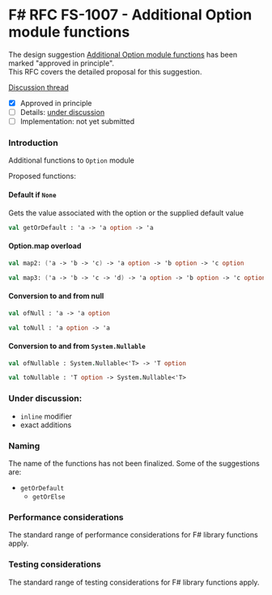 # F# RFC FS-1007 - Additional Option module functions

The design suggestion [Additional Option module functions](https://fslang.uservoice.com/forums/245727-f-language/suggestions/6672880-add-a-option-getordefault-method-as-a-curryable-al) has been marked "approved in principle".  
This RFC covers the detailed proposal for this suggestion.

[Discussion thread](https://github.com/fsharp/FSharpLangDesign/issues/60)

* [x] Approved in principle
* [ ] Details: [under discussion](https://github.com/fsharp/FSharpLangDesign/issues/60)
* [ ] Implementation: not yet submitted

### Introduction

Additional functions to `Option` module

Proposed functions:

#### Default if `None`

Gets the value associated with the option or the supplied default value

```fsharp
val getOrDefault : 'a -> 'a option -> 'a
```

#### Option.map overload

```fsharp
val map2: ('a -> 'b -> 'c) -> 'a option -> 'b option -> 'c option
```

```fsharp
val map3: ('a -> 'b -> 'c -> 'd) -> 'a option -> 'b option -> 'c option -> 'd option
```

#### Conversion to and from null

```fsharp
val ofNull : 'a -> 'a option
```

```fsharp
val toNull : 'a option -> 'a
```

#### Conversion to and from `System.Nullable`

```fsharp
val ofNullable : System.Nullable<'T> -> 'T option
```

```fsharp
val toNullable : 'T option -> System.Nullable<'T>
```

### Under discussion:

- `inline` modifier
- exact additions

### Naming 

The name of the functions has not been finalized.  Some of the suggestions are:

- `getOrDefault`
   * `getOrElse`

### Performance considerations

The standard range of performance considerations for F# library functions apply.

### Testing considerations

The standard range of testing  considerations for F# library functions apply.
